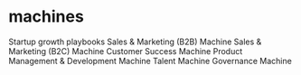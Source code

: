 # machines
Startup growth playbooks
Sales & Marketing (B2B) Machine
Sales & Marketing (B2C) Machine
Customer Success Machine
Product Management & Development Machine
Talent Machine
Governance Machine
